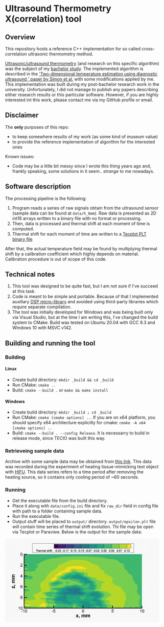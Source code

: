 # Ultrasound Thermometry X(correlation) tool

## Overview

This repository hosts a reference C++ implementation for so called cross-correlation ultrasonic thermometry method.

[Ultrasonic/ultrasound thermometry](https://imsysinc.com/Knowledgebase/ultratherm.htm) (and research on this specific algorithm) was the subject of my [bachelor study](https://elib.spbstu.ru/dl/2/v18-2590.pdf/info).
The implemented algorithm is described in the ['Two-dimensional temperature estimation using diagnostic ultrasound
' paper by Simon et al.](https://ieeexplore.ieee.org/document/710592) with some modifications applied by me.
This implementation was built during my post-bachelor research work in the university. Unfortunately, I did not manage
to publish any papers describing either research results or this particular software. However, if you are highly interested
int this work, please contact me via my GitHub profile or email. 

## Disclaimer

The **only** purposes of this repo:
* to keep somewhere results of my work (as some kind of museum value)
* to provide the reference implementation of algorithm for the interested ones

Known issues:
* Code may be a little bit messy since I wrote this thing years ago and, frankly speaking, some solutions in it seem..
_strange_ to me nowadays. 

## Software description

The processing pipeline is the following:
1. Program reads a series of raw signals obtain from the ultrasound sensor (sample data can be found at `data/h_6mm`).
Raw data is presented as 2D int16 arrays written to a binary file with no format or processing.
2. Then, data is processed and thermal shift at each moment of time is computed.
3. Thermal shift for each moment of time are written to a [Tecplot PLT binary file](https://www.tecplot.com/2016/09/16/tecplot-data-file-types-dat-plt-szplt/)

After that, the actual temperature field may be found by multiplying thermal shift by a calibration coefficient which
highly depends on material. Calibration procedure is out of scope of this code.

## Technical notes

1. This tool was designed to be quite fast, but I am not sure if I've succeed at this task.
2. Code is meant to be simple and portable. Because of that I implemented auxiliary [DSP micro-library](https://github.com/dev0x13/dsperado) and
avoided using third-party libraries which require separate compilation.
3. The tool was initially developed for Windows and was being built only via Visual Studio, but at the time
I am writing this, I've changed the build system to CMake. Build was tested on Ubuntu 20.04 with GCC 9.3 and Windows 10 with MSVC v142.

## Building and running the tool

### Building

#### Linux

* Create build directory: `mkdir _build && cd _build`
* Run CMake: `cmake ..`
* Build: `cmake --build .` or `make && make install`

#### Windows

* Create build directory: `mkdir _build ; cd _build`
* Run CMake: `cmake [cmake options] ..`. If you are on x64 platform, you should specify x64 architecture explicitly for cmake: `cmake -A x64 [cmake options] ..`
* Build: `cmake --build . --config Release`. It is necessarry to build in release mode, since TECIO was built this way.

### Retrieveing sample data

Archive with some sample data may be obtained from [this link](https://drive.google.com/file/d/1l28tJ3iTql8RGWtJrHPWC-KNTl5aYhvs/view?usp=sharing). This data was recorded during the experiment of heating tissue-mimicking test object with [HIFU](https://en.wikipedia.org/wiki/High-intensity_focused_ultrasound). This data series refers to a time period after removing the heating source, so it contains only cooling period of ~60 seconds.

### Running

* Get the executable file from the build directory.
* Place it along with `data/config.ini` file and fix `raw_dir` field in config file with path to a folder containing sample data.
* Run the executable file.
* Output stuff will be placed to `output/` directory. `output/epsilon.plt` file will contain time series of thermal shift evolution. Thi file may be open via Tecplot or Paraview. Below is the output for the sample data:

<p align="center">
  <img src="https://github.com/dev0x13/ust_x/blob/master/sample_result.gif">
</p>
